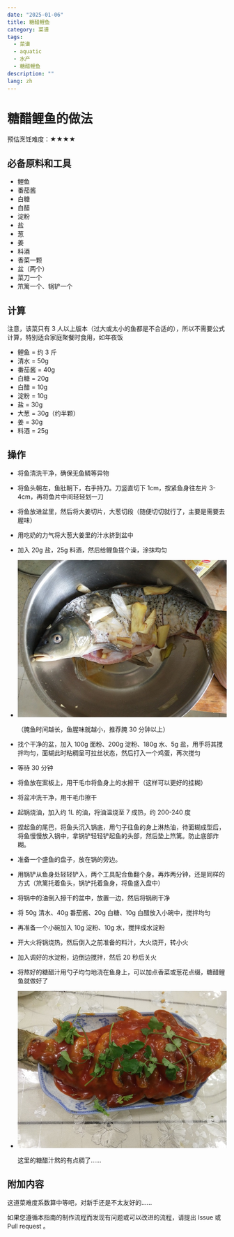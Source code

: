 ```yaml
---
date: "2025-01-06"
title: 糖醋鲤鱼
category: 菜谱
tags:
  - 菜谱
  - aquatic
  - 水产
  - 糖醋鲤鱼
description: ""
lang: zh
---
```


# 糖醋鲤鱼的做法

预估烹饪难度：★★★★

## 必备原料和工具

- 鲤鱼
- 番茄酱
- 白糖
- 白醋
- 淀粉
- 盐
- 葱
- 姜
- 料酒
- 香菜一颗
- 盆（两个）
- 菜刀一个
- 笊篱一个、锅铲一个

## 计算

注意，该菜只有 3 人以上版本（过大或太小的鱼都是不合适的），所以不需要公式计算，特别适合家庭聚餐时食用，如年夜饭

- 鲤鱼 = 约 3 斤
- 清水 = 50g
- 番茄酱 = 40g
- 白糖 = 20g
- 白醋 = 10g
- 淀粉 = 10g
- 盐 = 30g
- 大葱 = 30g（约半颗）
- 姜 = 30g
- 料酒 = 25g

## 操作

- 将鱼清洗干净，确保无鱼鳞等异物
- 将鱼头朝左，鱼肚朝下，右手持刀。刀竖直切下 1cm，按紧鱼身往左片 3-4cm，再将鱼片中间轻轻划一刀
- 将鱼放进盆里，然后将大姜切片，大葱切段（随便切切就行了，主要是需要去腥味）
- 用吃奶的力气将大葱大姜里的汁水挤到盆中
- 加入 20g 盐，25g 料酒，然后给鲤鱼搓个澡，涂抹均匀
- ![腌制](./腌制.jpg)

    （腌鱼时间越长，鱼腥味就越小，推荐腌 30 分钟以上）

- 找个干净的盆，加入 100g 面粉、200g 淀粉、180g 水、5g 盐，用手将其搅拌均匀，面糊此时粘稠呈可拉丝状态，然后打入一个鸡蛋，再次搅匀
- 等待 30 分钟
- 将鱼放在案板上，用干毛巾将鱼身上的水擦干（这样可以更好的挂糊）
- 将盆冲洗干净，用干毛巾擦干
- 起锅烧油，加入约 1L 的油，将油温烧至 7 成热，约 200-240 度
- 捏起鱼的尾巴，将鱼头沉入锅底，用勺子往鱼的身上淋热油，待面糊成型后，将鱼慢慢放入锅中，拿锅铲轻轻铲起鱼的头部，然后垫上笊篱。防止底部炸糊。
- 准备一个盛鱼的盘子，放在锅的旁边。
- 用锅铲从鱼身处轻轻铲入，两个工具配合鱼翻个身。再炸两分钟，还是同样的方式（笊篱托着鱼头，锅铲托着鱼身，将鱼盛入盘中）
- 将锅中的油倒入擦干的盆中，放置一边，然后将锅刷干净
- 将 50g 清水、40g 番茄酱、20g 白糖、10g 白醋放入小碗中，搅拌均匀
- 再准备一个小碗加入 10g 淀粉、10g 水，搅拌成水淀粉
- 开大火将锅烧热，然后倒入之前准备的料汁，大火烧开，转小火
- 加入调好的水淀粉，边倒边搅拌，然后 20 秒后关火
- 将熬好的糖醋汁用勺子均匀地浇在鱼身上，可以加点香菜或葱花点缀，糖醋鲤鱼就做好了
- ![成品](./成品.jpg)

    这里的糖醋汁熬的有点稠了......

## 附加内容

这道菜难度系数算中等吧，对新手还是不太友好的......

如果您遵循本指南的制作流程而发现有问题或可以改进的流程，请提出 Issue 或 Pull request 。
